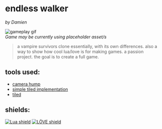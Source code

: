 # endless walker
*by Damien*

![gameplay gif](https://i.gyazo.com/368d1b392b43aebcf5d0a168b1b510ac.gif)  
*Game may be currently using placeholder asset/s*
> a vampire survivors clone essentially, with its own differences. also a way to show how cool lua/love is for making games. a passion project. the goal is to create a full game.


## tools used:
- [camera hump](https://github.com/vrld/hump/)
- [simple tiled implementation](https://github.com/karai17/Simple-Tiled-Implementation)
- [tiled](https://www.mapeditor.org)

## shields:  
[![Lua shield](https://tinyurl.com/lua-shield)](https://www.lua.org/docs.html) 
[![LÖVE shield](https://tinyurl.com/love2d-shield)](https://love2d.org/wiki/Main_Page) 